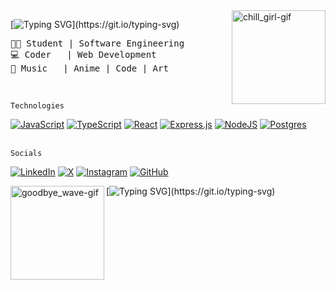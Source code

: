 <img src="https://media.tenor.com/YOphBzO0MfoAAAAi/japanese-animation.gif" alt="chill_girl-gif" width="150" align="right"/>  

[![Typing SVG](https://readme-typing-svg.herokuapp.com?font=Fira+Code&duration=3000&pause=1500&color=FF8C07&background=FFFFFF00&width=435&lines=Hello%2C+there;I'm+Abdul+Azis%2C+a+student;Glad+to+see+you+all!)](https://git.io/typing-svg)

<pre>
👨‍🎓 Student | Software Engineering
💻 Coder   | Web Development
🎨 Music   | Anime | Code | Art
</pre>
</br>

``` Technologies ```

[![JavaScript](https://img.shields.io/badge/JavaScript-F7DF1E?logo=javascript&logoColor=000)](#)
[![TypeScript](https://img.shields.io/badge/TypeScript-3178C6?logo=typescript&logoColor=fff)](#)
[![React](https://img.shields.io/badge/React-%2320232a.svg?logo=react&logoColor=%2361DAFB)](#)
[![Express.js](https://img.shields.io/badge/Express.js-%23404d59.svg?logo=express&logoColor=%2361DAFB)](#)
[![NodeJS](https://img.shields.io/badge/Node.js-6DA55F?logo=node.js&logoColor=white)](#)
[![Postgres](https://img.shields.io/badge/Postgres-%23316192.svg?logo=postgresql&logoColor=white)](#)   
</br>

``` Socials ```

[![LinkedIn](https://img.shields.io/badge/Linkedin-%230077B5.svg?logo=linkedin&logoColor=white)](https://linkedin.com/isntazis)
[![X](https://img.shields.io/badge/X-%23000000.svg?logo=X&logoColor=white)](https://x.com/isntazis)
[![Instagram](https://img.shields.io/badge/Instagram-%23E4405F.svg?logo=Instagram&logoColor=white)](https://instagram.com/isntazis)
[![GitHub](https://img.shields.io/badge/GitHub-%23121011.svg?logo=github&logoColor=white)](https://github.com/isntazis)
</br>

<img src="https://media.tenor.com/Feye0Mgk5WgAAAAi/minumi-minumiglaucus.gif" alt="goodbye_wave-gif" width="150" align="left" />  

[![Typing SVG](https://readme-typing-svg.herokuapp.com?font=Fira+Code&duration=3000&pause=1500&color=FF8C07&background=FFFFFF00&width=435&lines=Glad+to+see+you+all;Thanks+for+coming+and+reading+this!)](https://git.io/typing-svg)
